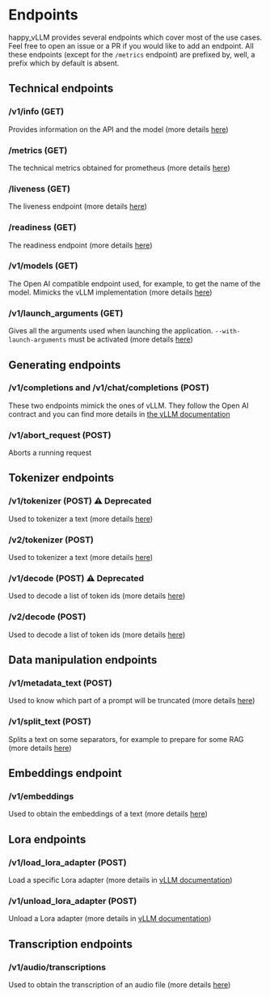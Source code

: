 # Endpoints

happy_vLLM provides several endpoints which cover most of the use cases. Feel free to open an issue or a PR if you would like to add an endpoint. All these endpoints (except for the `/metrics` endpoint) are prefixed by, well, a prefix which by default is absent. 

## Technical endpoints

### /v1/info (GET)

Provides information on the API and the model (more details [here](technical.md))

### /metrics (GET)

The technical metrics obtained for prometheus (more details [here](technical.md))

### /liveness (GET)

The liveness endpoint (more details [here](technical.md))

### /readiness (GET)

The readiness endpoint (more details [here](technical.md))

### /v1/models (GET)

The Open AI compatible endpoint used, for example, to get the name of the model. Mimicks the vLLM implementation (more details [here](technical.md))

### /v1/launch_arguments (GET)

Gives all the arguments used when launching the application. `--with-launch-arguments` must be activated (more details [here](technical.md))

## Generating endpoints

### /v1/completions and /v1/chat/completions (POST)

These two endpoints mimick the ones of vLLM. They follow the Open AI contract and you can find more details in [the vLLM documentation](https://docs.vllm.ai/en/latest/serving/openai_compatible_server.html)

### /v1/abort_request (POST)

Aborts a running request 

## Tokenizer endpoints

### /v1/tokenizer (POST) :warning: **Deprecated**

Used to tokenizer a text (more details [here](tokenizer.md))

### /v2/tokenizer (POST)

Used to tokenizer a text (more details [here](tokenizer.md))

### /v1/decode (POST) :warning: **Deprecated**

Used to decode a list of token ids (more details [here](tokenizer.md))

### /v2/decode (POST)

Used to decode a list of token ids (more details [here](tokenizer.md))

## Data manipulation endpoints

### /v1/metadata_text (POST)

Used to know which part of a prompt will be truncated (more details [here](data_manipulation.md))

### /v1/split_text (POST)

Splits a text on some separators, for example to prepare for some RAG (more details [here](data_manipulation.md))

## Embeddings endpoint

### /v1/embeddings
Used to obtain the embeddings of a text (more details [here](embeddings.md))

## Lora endpoints

### /v1/load_lora_adapter (POST)

Load a specific Lora adapter (more details in [vLLM documentation](https://docs.vllm.ai/en/latest/models/lora.html))

### /v1/unload_lora_adapter (POST)

Unload a Lora adapter (more details in [vLLM documentation](https://docs.vllm.ai/en/latest/models/lora.html))

## Transcription endpoints

### /v1/audio/transcriptions
Used to obtain the transcription of an audio file (more details [here](https://docs.vllm.ai/en/latest/serving/openai_compatible_server.html#transcriptions-api))
